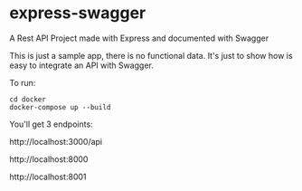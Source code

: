 # express-swagger
A Rest API Project made with Express and documented with Swagger

This is just a sample app, there is no functional data. It's just to show how is easy to integrate an API with Swagger.

To run:

```
cd docker
docker-compose up --build
```

You'll get 3 endpoints:

http://localhost:3000/api

http://localhost:8000

http://localhost:8001